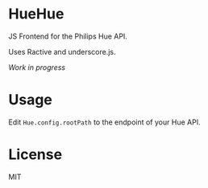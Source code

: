 # HueHue

JS Frontend for the Philips Hue API.

Uses Ractive and underscore.js.

*Work in progress*

# Usage

Edit `Hue.config.rootPath` to the endpoint of your Hue API.

# License

MIT